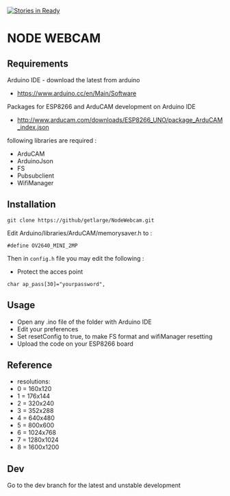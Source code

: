 [![Stories in Ready](https://badge.waffle.io/courget/NodeWebcam.png?label=ready&title=Ready)](https://waffle.io/courget/NodeWebcam?utm_source=badge)
# NODE WEBCAM

## Requirements

Arduino IDE - download the latest from arduino

- https://www.arduino.cc/en/Main/Software

Packages for ESP8266 and ArduCAM development on Arduino IDE

- http://www.arducam.com/downloads/ESP8266_UNO/package_ArduCAM_index.json

following libraries are required :

- ArduCAM
- ArduinoJson
- FS
- Pubsubclient
- WifiManager

## Installation

```
git clone https://github/getlarge/NodeWebcam.git
```

Edit Arduino/libraries/ArduCAM/memorysaver.h to :

```
#define OV2640_MINI_2MP
```

Then in `config.h` file you may edit the following :

- Protect the acces point
```
char ap_pass[30]="yourpassword",
```

## Usage

- Open any .ino file of the folder with Arduino IDE
- Edit your preferences
- Set resetConfig to true, to make FS format and wifiManager resetting
- Upload the code on your ESP8266 board

## Reference

- resolutions:
- 0 = 160x120
- 1 = 176x144
- 2 = 320x240
- 3 = 352x288
- 4 = 640x480
- 5 = 800x600
- 6 = 1024x768
- 7 = 1280x1024
- 8 = 1600x1200


## Dev

Go to the dev branch for the latest and unstable development
